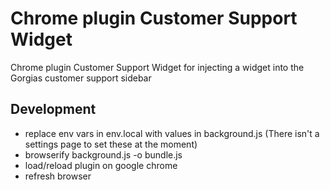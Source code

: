 # Chrome plugin Customer Support Widget

Chrome plugin Customer Support Widget for injecting a widget into the Gorgias customer support sidebar

## Development

- replace env vars in env.local with values in background.js (There isn't a settings page to set these at the moment)
- browserify background.js -o bundle.js
- load/reload plugin on google chrome
- refresh browser
